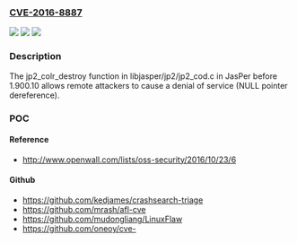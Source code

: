 ### [CVE-2016-8887](https://cve.mitre.org/cgi-bin/cvename.cgi?name=CVE-2016-8887)
![](https://img.shields.io/static/v1?label=Product&message=n%2Fa&color=blue)
![](https://img.shields.io/static/v1?label=Version&message=n%2Fa&color=blue)
![](https://img.shields.io/static/v1?label=Vulnerability&message=n%2Fa&color=brighgreen)

### Description

The jp2_colr_destroy function in libjasper/jp2/jp2_cod.c in JasPer before 1.900.10 allows remote attackers to cause a denial of service (NULL pointer dereference).

### POC

#### Reference
- http://www.openwall.com/lists/oss-security/2016/10/23/6

#### Github
- https://github.com/kedjames/crashsearch-triage
- https://github.com/mrash/afl-cve
- https://github.com/mudongliang/LinuxFlaw
- https://github.com/oneoy/cve-

